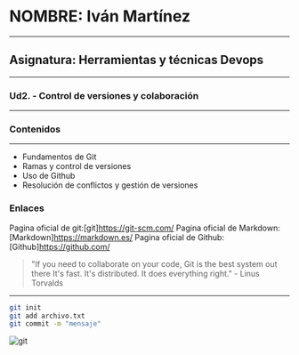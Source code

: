# NOMBRE: Iván Martínez
----
## Asignatura: Herramientas y técnicas Devops
---
### Ud2. - Control de versiones y colaboración
--- 
### Contenidos
---
- Fundamentos de Git
- Ramas y control de versiones
- Uso de Github
- Resolución de conflictos y gestión de versiones

### Enlaces
Pagina oficial de git:[git]https://git-scm.com/
Pagina oficial de Markdown:[Markdown]https://markdown.es/
Pagina oficial de Github:[Github]https://github.com/
> "If you need to collaborate on your code, Git is the best system out there It's fast. It's distributed. It does everything right." - Linus Torvalds
---

```sh
git init
git add archivo.txt
git commit -m "mensaje"
```

![git](/PracticasMarkdown/img/git.png)
